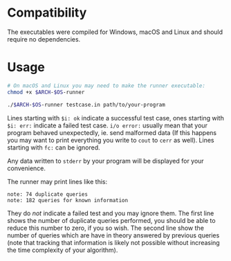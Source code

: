 # Compatibility

The executables were compiled for Windows, macOS and Linux and should require no
dependencies.

# Usage

```sh
# On macOS and Linux you may need to make the runner executable:
chmod +x $ARCH-$OS-runner

./$ARCH-$OS-runner testcase.in path/to/your-program
```

Lines starting with `$i: ok` indicate a successful test case, ones starting with `$i: err:` indicate a failed test case. `i/o error:` usually mean that your program behaved unexpectedly, ie. send malformed data (If this happens you may want to print everything you write to `cout` to `cerr` as well). Lines starting with `fc:` can be ignored.

Any data written to `stderr` by your program will be displayed for your convenience.

The runner may print lines like this:

```
note: 74 duplicate queries
note: 182 queries for known information
```

They do *not* indicate a failed test and you may ignore them. The first line shows the number of duplicate queries performed, you should be able to reduce this number to zero, if you so wish. The second line show the number of queries which are have in theory answered by previous queries (note that tracking that information is likely not possible without increasing the time complexity of your algorithm).

